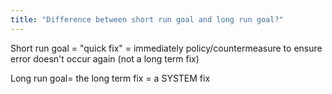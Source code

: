 ```yaml
---
title: "Difference between short run goal and long run goal?"
---
```

Short run goal = &quot;quick fix&quot; = immediately policy/countermeasure to ensure error doesn't occur again (not a long term fix)

Long run goal= the long term fix = a SYSTEM fix

